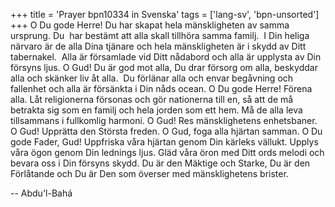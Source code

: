 +++
title = 'Prayer bpn10334 in Svenska'
tags = ['lang-sv', 'bpn-unsorted']
+++
O Du gode Herre! Du har skapat hela mänskligheten av samma ursprung. Du  har bestämt att alla skall tillhöra samma familj.  I Din heliga närvaro är de alla Dina tjänare och hela mänskligheten är i skydd av Ditt tabernakel.  Alla är församlade vid Ditt nådabord och alla är upplysta av Din försyns ljus.
O Gud! Du är god mot alla, Du drar försorg om alla, beskyddar alla och skänker liv åt alla.  Du förlänar alla och envar begåvning och fallenhet och alla är försänkta i Din nåds ocean.
O Du gode Herre! Förena alla. Låt religionerna försonas och gör nationerna till en, så att de må betrakta sig som en familj och hela jorden som ett hem. Må de alla leva tillsammans i fullkomlig harmoni.
O Gud! Res mänsklighetens enhetsbaner.
O Gud! Upprätta den Största freden.
O Gud, foga alla hjärtan samman.
O Du gode Fader, Gud! Uppfriska våra hjärtan genom Din
kärleks vällukt. Upplys våra ögon genom Din lednings ljus. Gläd våra öron med Ditt ords melodi och bevara oss i Din försyns skydd.
Du är den Mäktige och Starke, Du är den Förlåtande och Du är Den som överser med mänsklighetens brister.

-- Abdu'l-Bahá
